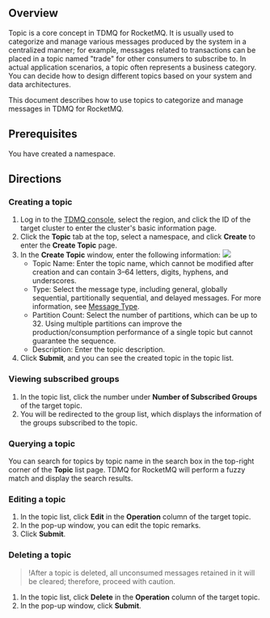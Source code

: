 ## Overview

Topic is a core concept in TDMQ for RocketMQ. It is usually used to categorize and manage various messages produced by the system in a centralized manner; for example, messages related to transactions can be placed in a topic named "trade" for other consumers to subscribe to.
In actual application scenarios, a topic often represents a business category. You can decide how to design different topics based on your system and data architectures.

This document describes how to use topics to categorize and manage messages in TDMQ for RocketMQ.

## Prerequisites

You have created a namespace.

## Directions

### Creating a topic

1. Log in to the [TDMQ console](https://console.cloud.tencent.com/tdmq), select the region, and click the ID of the target cluster to enter the cluster's basic information page.
2. Click the **Topic** tab at the top, select a namespace, and click **Create** to enter the **Create Topic** page.
3. In the **Create Topic** window, enter the following information:
   ![](https://qcloudimg.tencent-cloud.cn/raw/2e02cef152b8dc3ecf16d32614c8b1ad.png)
   - Topic Name: Enter the topic name, which cannot be modified after creation and can contain 3–64 letters, digits, hyphens, and underscores.
   - Type: Select the message type, including general, globally sequential, partitionally sequential, and delayed messages. For more information, see [Message Type](https://www.tencentcloud.com/document/product/1113/43106).
   - Partition Count: Select the number of partitions, which can be up to 32. Using multiple partitions can improve the production/consumption performance of a single topic but cannot guarantee the sequence.
   - Description: Enter the topic description.
4. Click **Submit**, and you can see the created topic in the topic list.

### Viewing subscribed groups

1. In the topic list, click the number under **Number of Subscribed Groups** of the target topic.
2. You will be redirected to the group list, which displays the information of the groups subscribed to the topic.

### Querying a topic

You can search for topics by topic name in the search box in the top-right corner of the **Topic** list page. TDMQ for RocketMQ will perform a fuzzy match and display the search results.

### Editing a topic

1. In the topic list, click **Edit** in the **Operation** column of the target topic.
2. In the pop-up window, you can edit the topic remarks.
3. Click **Submit**.

### Deleting a topic

> !After a topic is deleted, all unconsumed messages retained in it will be cleared; therefore, proceed with caution.

1. In the topic list, click **Delete** in the **Operation** column of the target topic.
2. In the pop-up window, click **Submit**.
